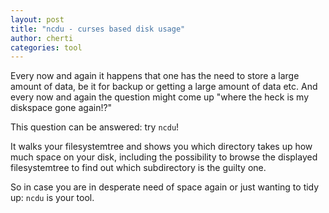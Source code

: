 ```yaml
---
layout: post
title: "ncdu - curses based disk usage"
author: cherti
categories: tool
---
```


Every now and again it happens that one has the need to store a large amount of data, be it for backup or getting a large amount of data etc.
And every now and again the question might come up "where the heck is my diskspace gone again!?"

This question can be answered: try `ncdu`!

It walks your filesystemtree and shows you which directory takes up how much space on your disk, including the possibility to browse the displayed filesystemtree to find out which subdirectory is the guilty one.

So in case you are in desperate need of space again or just wanting to tidy up: `ncdu` is your tool.
